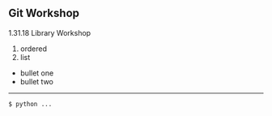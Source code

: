 ## Git Workshop

1.31.18 Library Workshop

1. ordered
2. list

* bullet one
* bullet two

---

```bash
$ python ...
```
